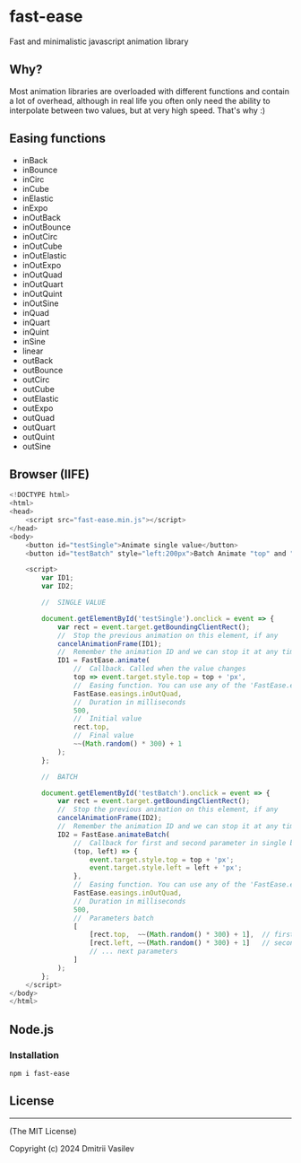 # fast-ease

Fast and minimalistic javascript animation library

## Why?

Most animation libraries are overloaded with different functions and contain a lot of overhead, although in real life you often only need the ability to interpolate between two values, but at very high speed. That's why :)

## Easing functions

- inBack
- inBounce
- inCirc
- inCube
- inElastic
- inExpo
- inOutBack
- inOutBounce
- inOutCirc
- inOutCube
- inOutElastic
- inOutExpo
- inOutQuad
- inOutQuart
- inOutQuint
- inOutSine
- inQuad
- inQuart
- inQuint
- inSine
- linear
- outBack
- outBounce
- outCirc
- outCube
- outElastic
- outExpo
- outQuad
- outQuart
- outQuint
- outSine

## Browser (IIFE)

```javascript
<!DOCTYPE html>
<html>
<head>
    <script src="fast-ease.min.js"></script>
</head>
<body>
    <button id="testSingle">Animate single value</button>
    <button id="testBatch" style="left:200px">Batch Animate "top" and "left"</button>

    <script>
        var ID1;
        var ID2;

        //  SINGLE VALUE

        document.getElementById('testSingle').onclick = event => {
            var rect = event.target.getBoundingClientRect();
            //  Stop the previous animation on this element, if any
            cancelAnimationFrame(ID1);
            //  Remember the animation ID and we can stop it at any time with it
            ID1 = FastEase.animate(
                //  Callback. Called when the value changes
                top => event.target.style.top = top + 'px',
                //  Easing function. You can use any of the 'FastEase.easings' or create your own.
                FastEase.easings.inOutQuad,
                //  Duration in milliseconds
                500,
                //  Initial value
                rect.top,
                //  Final value
                ~~(Math.random() * 300) + 1
            );
        };

        //  BATCH

        document.getElementById('testBatch').onclick = event => {
            var rect = event.target.getBoundingClientRect();
            //  Stop the previous animation on this element, if any
            cancelAnimationFrame(ID2);
            //  Remember the animation ID and we can stop it at any time with it
            ID2 = FastEase.animateBatch(
                //  Callback for first and second parameter in single batch. Called when the value changes
                (top, left) => {
                    event.target.style.top = top + 'px';
                    event.target.style.left = left + 'px';
                },
                //  Easing function. You can use any of the 'FastEase.easings' or create your own.
                FastEase.easings.inOutQuad,
                //  Duration in milliseconds
                500,
                //  Parameters batch
                [
                    [rect.top,  ~~(Math.random() * 300) + 1],  // first parameter (initial and final value)
                    [rect.left, ~~(Math.random() * 300) + 1]   // second parameter (initial and final value)
                    // ... next parameters
                ]
            );
        };
    </script>
</body>
</html>

```

## Node.js

### Installation

```
npm i fast-ease
```

## License
--------------

(The MIT License)

Copyright (c) 2024 Dmitrii Vasilev
